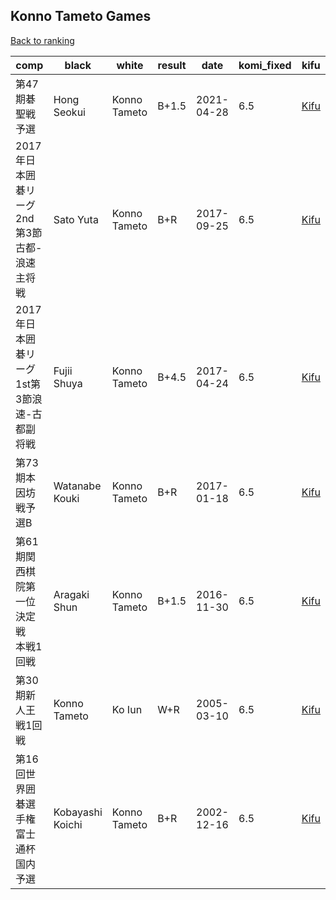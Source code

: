 ## Konno Tameto Games

[Back to ranking](index.md)




| **comp** | **black** | **white** | **result** | **date** | **komi_fixed** | **kifu** | 
| --- | --- | --- | --- | --- | --- | --- |
| 第47期碁聖戦予選 | Hong Seokui | Konno Tameto | B+1.5 | 2021-04-28 | 6.5 | [Kifu](https://kifudepot.net/kifucontents.php?id=hVSm04lMtHMgOBQzEtO0AA%3D%3D) | 
| 2017年日本囲碁リーグ2nd第3節古都-浪速主将戦 | Sato Yuta | Konno Tameto | B+R | 2017-09-25 | 6.5 | [Kifu](https://kifudepot.net/kifucontents.php?id=LcmRlsNO8P%2BajU%2FaFcchOw%3D%3D) | 
| 2017年日本囲碁リーグ1st第3節浪速-古都副将戦 | Fujii Shuya | Konno Tameto | B+4.5 | 2017-04-24 | 6.5 | [Kifu](https://kifudepot.net/kifucontents.php?id=OKiH6gNepOm1J3iafWiXjQ%3D%3D) | 
| 第73期本因坊戦予選B | Watanabe Kouki | Konno Tameto | B+R | 2017-01-18 | 6.5 | [Kifu](https://kifudepot.net/kifucontents.php?id=ocPLBwtYZeP9iCstx%2F6jAQ%3D%3D) | 
| 第61期関西棋院第一位決定戦　本戦1回戦 | Aragaki Shun | Konno Tameto | B+1.5 | 2016-11-30 | 6.5 | [Kifu](https://kifudepot.net/kifucontents.php?id=zhrcpTnG6lqbvpX%2FMq0itw%3D%3D) | 
| 第30期新人王戦1回戦 | Konno Tameto | Ko Iun | W+R | 2005-03-10 | 6.5 | [Kifu](https://kifudepot.net/kifucontents.php?id=y%2BJWbN61oGBAAtmhvlLwCg%3D%3D) | 
| 第16回世界囲碁選手権富士通杯国内予選 | Kobayashi Koichi | Konno Tameto | B+R | 2002-12-16 | 6.5 | [Kifu](https://kifudepot.net/kifucontents.php?id=wspP2bOYK3k24QymmKhIig%3D%3D) |




